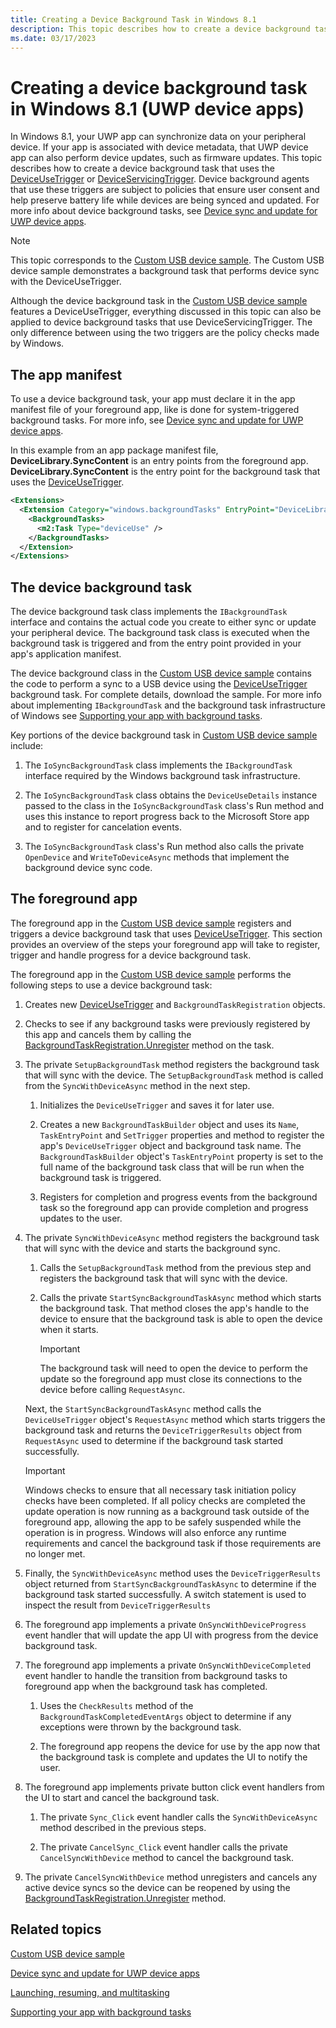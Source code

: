 ```yaml
---
title: Creating a Device Background Task in Windows 8.1
description: This topic describes how to create a device background task that uses the DeviceUseTrigger or DeviceServicingTrigger.
ms.date: 03/17/2023
---
```


# Creating a device background task in Windows 8.1 (UWP device apps)

In Windows 8.1, your UWP app can synchronize data on your peripheral device. If your app is associated with device metadata, that UWP device app can also perform device updates, such as firmware updates. This topic describes how to create a device background task that uses the [DeviceUseTrigger](/uwp/api/Windows.ApplicationModel.Background.DeviceUseTrigger) or [DeviceServicingTrigger](/uwp/api/Windows.ApplicationModel.Background.DeviceServicingTrigger). Device background agents that use these triggers are subject to policies that ensure user consent and help preserve battery life while devices are being synced and updated. For more info about device background tasks, see [Device sync and update for UWP device apps](device-sync-and-update-for-uwp-device-apps.md).

> [!NOTE]
> This topic corresponds to the [Custom USB device sample](https://github.com/Microsoft/Windows-universal-samples/tree/main/Samples/CustomUsbDeviceAccess). The Custom USB device sample demonstrates a background task that performs device sync with the DeviceUseTrigger.

Although the device background task in the [Custom USB device sample](https://github.com/Microsoft/Windows-universal-samples/tree/main/Samples/CustomUsbDeviceAccess) features a DeviceUseTrigger, everything discussed in this topic can also be applied to device background tasks that use DeviceServicingTrigger. The only difference between using the two triggers are the policy checks made by Windows.

## The app manifest

To use a device background task, your app must declare it in the app manifest file of your foreground app, like is done for system-triggered background tasks. For more info, see [Device sync and update for UWP device apps](device-sync-and-update-for-uwp-device-apps.md).

In this example from an app package manifest file, **DeviceLibrary.SyncContent** is an entry points from the foreground app. **DeviceLibrary.SyncContent** is the entry point for the background task that uses the [DeviceUseTrigger](/uwp/api/Windows.ApplicationModel.Background.DeviceUseTrigger).

```xml
<Extensions>
  <Extension Category="windows.backgroundTasks" EntryPoint="DeviceLibrary.SyncContent">
    <BackgroundTasks>
      <m2:Task Type="deviceUse" /> 
    </BackgroundTasks>
  </Extension>
</Extensions>
```

## The device background task

The device background task class implements the `IBackgroundTask` interface and contains the actual code you create to either sync or update your peripheral device. The background task class is executed when the background task is triggered and from the entry point provided in your app's application manifest.

The device background class in the [Custom USB device sample](https://github.com/Microsoft/Windows-universal-samples/tree/main/Samples/CustomUsbDeviceAccess ) contains the code to perform a sync to a USB device using the [DeviceUseTrigger](/uwp/api/Windows.ApplicationModel.Background.DeviceUseTrigger) background task. For complete details, download the sample. For more info about implementing `IBackgroundTask` and the background task infrastructure of Windows see [Supporting your app with background tasks](/previous-versions/windows/apps/hh977056(v=win.10)).

Key portions of the device background task in [Custom USB device sample](https://github.com/Microsoft/Windows-universal-samples/tree/main/Samples/CustomUsbDeviceAccess ) include:

1. The `IoSyncBackgroundTask` class implements the `IBackgroundTask` interface required by the Windows background task infrastructure.

1. The `IoSyncBackgroundTask` class obtains the `DeviceUseDetails` instance passed to the class in the `IoSyncBackgroundTask` class's Run method and uses this instance to report progress back to the Microsoft Store app and to register for cancelation events.

1. The `IoSyncBackgroundTask` class's Run method also calls the private `OpenDevice` and `WriteToDeviceAsync` methods that implement the background device sync code.

## The foreground app

The foreground app in the [Custom USB device sample](https://github.com/Microsoft/Windows-universal-samples/tree/main/Samples/CustomUsbDeviceAccess ) registers and triggers a device background task that uses [DeviceUseTrigger](/uwp/api/Windows.ApplicationModel.Background.DeviceUseTrigger). This section provides an overview of the steps your foreground app will take to register, trigger and handle progress for a device background task.

The foreground app in the [Custom USB device sample](https://github.com/Microsoft/Windows-universal-samples/tree/main/Samples/CustomUsbDeviceAccess ) performs the following steps to use a device background task:

1. Creates new [DeviceUseTrigger](/uwp/api/Windows.ApplicationModel.Background.DeviceUseTrigger) and `BackgroundTaskRegistration` objects.

1. Checks to see if any background tasks were previously registered by this app and cancels them by calling the [BackgroundTaskRegistration.Unregister](/uwp/api/Windows.ApplicationModel.Background.BackgroundTaskRegistration) method on the task.

1. The private `SetupBackgroundTask` method registers the background task that will sync with the device. The `SetupBackgroundTask` method is called from the `SyncWithDeviceAsync` method in the next step.

    1. Initializes the `DeviceUseTrigger` and saves it for later use.

    1. Creates a new `BackgroundTaskBuilder` object and uses its `Name`, `TaskEntryPoint` and `SetTrigger` properties and method to register the app's `DeviceUseTrigger` object and background task name. The `BackgroundTaskBuilder` object's `TaskEntryPoint` property is set to the full name of the background task class that will be run when the background task is triggered.

    1. Registers for completion and progress events from the background task so the foreground app can provide completion and progress updates to the user.

1. The private `SyncWithDeviceAsync` method registers the background task that will sync with the device and starts the background sync.

    1. Calls the `SetupBackgroundTask` method from the previous step and registers the background task that will sync with the device.

    1. Calls the private `StartSyncBackgroundTaskAsync` method which starts the background task. That method closes the app's handle to the device to ensure that the background task is able to open the device when it starts.

        > [!IMPORTANT]
        > The background task will need to open the device to perform the update so the foreground app must close its connections to the device before calling `RequestAsync`.

    Next, the `StartSyncBackgroundTaskAsync` method calls the `DeviceUseTrigger` object's `RequestAsync` method which starts triggers the background task and returns the `DeviceTriggerResults` object from `RequestAsync` used to determine if the background task started successfully.

    > [!IMPORTANT]
    > Windows checks to ensure that all necessary task initiation policy checks have been completed. If all policy checks are completed the update operation is now running as a background task outside of the foreground app, allowing the app to be safely suspended while the operation is in progress. Windows will also enforce any runtime requirements and cancel the background task if those requirements are no longer met.

1. Finally, the `SyncWithDeviceAsync` method uses the `DeviceTriggerResults` object returned from `StartSyncBackgroundTaskAsync` to determine if the background task started successfully. A switch statement is used to inspect the result from `DeviceTriggerResults`

1. The foreground app implements a private `OnSyncWithDeviceProgress` event handler that will update the app UI with progress from the device background task.

1. The foreground app implements a private `OnSyncWithDeviceCompleted` event handler to handle the transition from background tasks to foreground app when the background task has completed.

    1. Uses the `CheckResults` method of the `BackgroundTaskCompletedEventArgs` object to determine if any exceptions were thrown by the background task.

    1. The foreground app reopens the device for use by the app now that the background task is complete and updates the UI to notify the user.

1. The foreground app implements private button click event handlers from the UI to start and cancel the background task.

    1. The private `Sync_Click` event handler calls the `SyncWithDeviceAsync` method described in the previous steps.

    1. The private `CancelSync_Click` event handler calls the private `CancelSyncWithDevice` method to cancel the background task.

1. The private `CancelSyncWithDevice` method unregisters and cancels any active device syncs so the device can be reopened by using the [BackgroundTaskRegistration.Unregister](/uwp/api/Windows.ApplicationModel.Background.BackgroundTaskRegistration) method.

## Related topics

[Custom USB device sample](https://github.com/Microsoft/Windows-universal-samples/tree/main/Samples/CustomUsbDeviceAccess )

[Device sync and update for UWP device apps](device-sync-and-update-for-uwp-device-apps.md)

[Launching, resuming, and multitasking](/previous-versions/windows/apps/hh770837(v=win.10))

[Supporting your app with background tasks](/previous-versions/windows/apps/hh977056(v=win.10))
